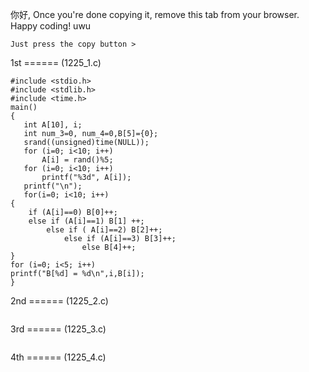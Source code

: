 你好, Once you're done copying it, remove this tab from your browser. Happy coding! uwu

```
Just press the copy button >
```

1st ====== (1225_1.c)


```
#include <stdio.h>
#include <stdlib.h>
#include <time.h>
main()
{
   int A[10], i;
   int num_3=0, num_4=0,B[5]={0};
   srand((unsigned)time(NULL));
   for (i=0; i<10; i++)
       A[i] = rand()%5;
   for (i=0; i<10; i++)
       printf("%3d", A[i]);
   printf("\n");
   for(i=0; i<10; i++)
{
    if (A[i]==0) B[0]++;
    else if (A[i]==1) B[1] ++;
        else if ( A[i]==2) B[2]++;
            else if (A[i]==3) B[3]++;
                else B[4]++;
}
for (i=0; i<5; i++)
printf("B[%d] = %d\n",i,B[i]);
}
```

2nd ====== (1225_2.c)

```

```

3rd ====== (1225_3.c)

```

```

4th ====== (1225_4.c)
```

```